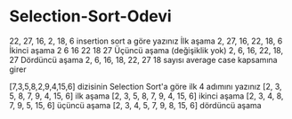 # Selection-Sort-Odevi 
22, 27, 16, 2, 18, 6 insertion sort a göre yazınız
İlk aşama 2, 27, 16, 22, 18, 6
İkinci aşama 2 6 16 22 18 27
Üçüncü aşama (değişiklik yok) 2, 6, 16, 22, 18, 27
Dördüncü aşama 2, 6, 16, 18, 22, 27
18 sayısı average case kapsamına girer      
 
 [7,3,5,8,2,9,4,15,6] dizisinin Selection Sort'a göre ilk 4 adımını yazınız
 [2, 3, 5, 8, 7, 9, 4, 15, 6] ilk aşama
 [2, 3, 5, 8, 7, 9, 4, 15, 6] ikinci aşama
 [2, 3, 4, 8, 7, 9, 5, 15, 6] üçüncü aşama
 [2, 3, 4, 5, 7, 9, 8, 15, 6] dördüncü aşama
 
